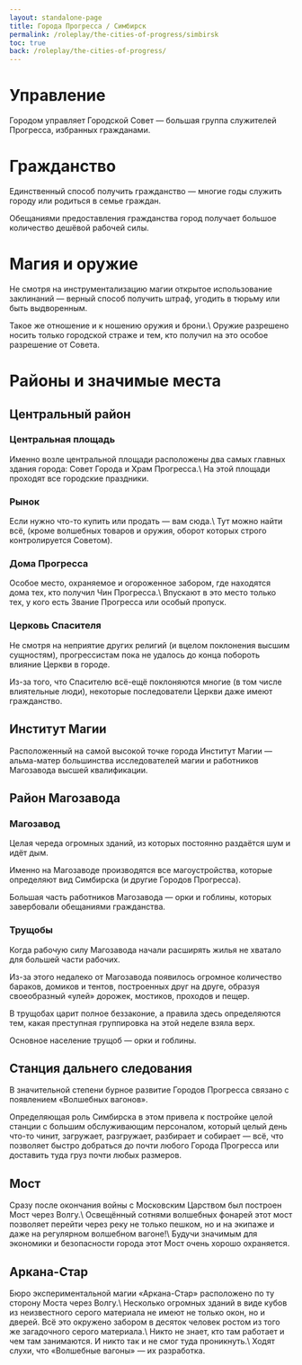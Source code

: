 ```yaml
---
layout: standalone-page
title: Города Прогресса / Симбирск
permalink: /roleplay/the-cities-of-progress/simbirsk
toc: true
back: /roleplay/the-cities-of-progress/
---
```

# Управление
Городом управляет Городской Совет — большая группа служителей Прогресса, избранных гражданами.

# Гражданство
Единственный способ получить гражданство — многие годы служить городу или родиться в семье граждан.

Обещаниями предоставления гражданства город получает большое количество дешёвой рабочей силы.

# Магия и оружие
Не смотря на инструментализацию магии открытое использование заклинаний — верный способ получить штраф, угодить в тюрьму или быть выдворенным.

Такое же отношение и к ношению оружия и брони.\\
Оружие разрешено носить только городской страже и тем, кто получил на это особое разрешение от Совета.

# Районы и значимые места

## Центральный район
### Центральная площадь
Именно возле центральной площади расположены два самых главных здания города: Совет Города и Храм Прогресса.\\
На этой площади проходят все городские праздники.

### Рынок
Если нужно что-то купить или продать — вам сюда.\\
Тут можно найти всё, (кроме волшебных товаров и оружия, оборот которых строго контролируется Советом).

### Дома Прогресса
Особое место, охраняемое и огороженное забором, где находятся дома тех, кто получил Чин Прогресса.\\
Впускают в это место только тех, у кого есть Звание Прогресса или особый пропуск.

### Церковь Спасителя
Не смотря на неприятие других религий (и вцелом поклонения высшим сущностям), прогрессистам пока не удалось до конца побороть влияние Церкви в городе.

Из-за того, что Спасителю всё-ещё поклоняются многие (в том числе влиятельные люди), некоторые последователи Церкви даже имеют гражданство.

## Институт Магии
Расположенный на самой высокой точке города Институт Магии — альма-матер большинства исследователей магии и работников Магозавода высшей квалификации.

## Район Магозавода
### Магозавод
Целая череда огромных зданий, из которых постоянно раздаётся шум и идёт дым.

Именно на Магозаводе производятся все магоустройства, которые определяют вид Симбирска (и другие Городов Прогресса).

Большая часть работников Магозавода — орки и гоблины, которых завербовали обещаниями гражданства.

### Трущобы
Когда рабочую силу Магозавода начали расширять жилья не хватало для большей части рабочих.

Из-за этого недалеко от Магозавода появилось огромное количество бараков, домиков и тентов, построенных друг на друге, образуя своеобразный «улей» дорожек, мостиков, проходов и пещер.

В трущобах царит полное беззаконие, а правила здесь определяются тем, какая преступная группировка на этой неделе взяла верх.

Основное население трущоб — орки и гоблины.

## Станция дальнего следования
В значительной степени бурное развитие Городов Прогресса связано с появлением «Волшебных вагонов».

Определяющая роль Симбирска в этом привела к постройке целой станции с большим обслуживающим персоналом, который целый день что-то чинит, загружает, разгружает, разбирает и собирает — всё, что позволяет быстро добраться до почти любого Города Прогресса или доставить туда груз почти любых размеров.

## Мост
Сразу после окончания войны с Московским Царством был построен Мост через Волгу.\\
Освещённый сотнями волшебных фонарей этот мост позволяет перейти через реку не только пешком, но и на экипаже и даже на регулярном волшебном вагоне!\\
Будучи значимым для экономики и безопасности города этот Мост очень хорошо охраняется.

## Аркана-Стар
Бюро экспериментальной магии «Аркана-Стар» расположено по ту сторону Моста через Волгу.\\
Несколько огромных зданий в виде кубов из неизвестного серого материала не имеют не только окон, но и дверей. Всё это окружено забором в десяток человек ростом из того же загадочного серого материала.\\
Никто не знает, кто там работает и чем там занимаются. И никто так и не смог туда проникнуть.\\
Ходят слухи, что «Волшебные вагоны» — их разработка.
